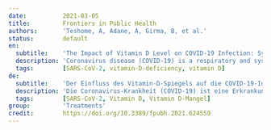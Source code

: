 ```yaml
---
date:          2021-03-05
title:         Frontiers in Public Health
authors:       'Teshome, A, Adane, A, Girma, B, et al.'
status:        default
en:
  subtitle:    'The Impact of Vitamin D Level on COVID-19 Infection: Systematic Review and Meta-Analysis'
  description: 'Coronavirus disease (COVID-19) is a respiratory and systemic disorder caused by Severe Acute Respiratory Syndrome Coronavirus 2 (SARS-CoV-2) or novel Coronavirus (nCoV). To date, there is no proven curative treatment for this virus; as a result, prevention remains to be the best strategy to combat coronavirus infection (COVID-19). Vitamin D deficiency (VDD) has been proposed to play a role in coronavirus infection (COVID-19). However, there is no conclusive evidence on its impact on COVID-19 infection. Therefore, the present review aimed to summarize the available evidence regarding the association between Vitamin D levels and the risk of COVID-19 infection. A systematic literature search of databases (PUBMED/MEDLINE, Cochrane/Wiley library, Scopus, and SciELO) were conducted from May 15, 2020, to December 20, 2020. Studies that assessed the effect of vitamin D level on COVID-19/SARS-2 infection were considered for the review. The qualities of the included studies were evaluated using the JBI tools. Meta-analysis with a random-effects model was conducted and odds ratio with their 95%CI were reported. This systematic review and meta-analysis are reported according to the preferred reporting items for systematic review and meta-analysis (PRISMA) guideline. The electronic and supplementary searches for this review yielded 318 records from which, only 14 of them met the inclusion criteria. The qualitative synthesis indicated that vitamin D deficient individuals were at higher risk of COVID-19 infection as compared to vitamin D sufficient patients. The pooled analysis showed that individuals with Vitamin-D deficiency were 80% more likely to acquire COVID-19 infection as compared to those who have sufficient Vitamin D levels. Begg’s test also revealed that there was no significant publication bias between the studies. The subgroup analysis revealed that the risk of acquiring COVID-19 infection was relatively higher in the case-control study design. In conclusion, low serum 25 (OH) Vitamin-D level was significantly associated with a higher risk of COVID-19 infection. The limited currently available data suggest that sufficient Vitamin D level in serum is associated with a significantly decreased risk of COVID-19 infection.'
  tags:        [SARS-CoV-2, vitamin-D-deficiency, vitamin D]
de:
  subtitle:    'Der Einfluss des Vitamin-D-Spiegels auf die COVID-19-Infektion: Systematische Überprüfung und Meta-Analyse'
  description: 'Die Coronavirus-Krankheit (COVID-19) ist eine Erkrankung der Atemwege und des -systems, die durch das Schwere Akute Respiratorische Syndrom Coronavirus 2 (SARS-CoV-2) oder neuartige Coronaviren (nCoV) verursacht wird. Bis heute gibt es keine nachweislich heilende Behandlung für dieses Virus, so dass die Prävention nach wie vor die beste Strategie zur Bekämpfung der Coronavirus-Infektion (COVID-19) ist. Es wird angenommen, dass Vitamin-D-Mangel eine Rolle bei der Infektion mit dem Coronavirus (COVID-19) spielt, jedoch gibt es keine schlüssigen Beweise für seine Auswirkungen auf die COVID-19-Infektion. Ziel der vorliegenden Übersichtsarbeit war daher, die verfügbaren Erkenntnisse über den Zusammenhang zwischen dem Vitamin-D-Spiegel und dem Risiko einer COVID-19-Infektion zusammenzufassen. Eine systematische Literaturrecherche in Datenbanken (PUBMED/MEDLINE, Cochrane/Wiley library, Scopus und SciELO) wurde vom 15. Mai 2020 bis zum 20. Dezember 2020 durchgeführt. Studien, die die Wirkung des Vitamin-D-Spiegels auf die COVID-19/SARS-2-Infektion untersuchten, wurden für die Überprüfung berücksichtigt. Die Qualität der eingeschlossenen Studien wurde mithilfe der JBI-Tools bewertet. Es wurde eine Meta-Analyse mit einem Modell mit zufälligen Effekten durchgeführt, und es wurden Odds Ratio mit 95%CI berichtet. Diese systematische Übersichtsarbeit und die Meta-Analyse wurden gemäß der PRISMA-Richtlinie (Preferred Reporting Items for Systematic Review and Meta-Analysis) durchgeführt. Die elektronischen und ergänzenden Recherchen für diese Überprüfung ergaben 318 Datensätze, von denen nur 14 die Einschlusskriterien erfüllten. Die qualitative Synthese deutete darauf hin, dass Personen mit Vitamin-D-Mangel ein höheres Risiko für eine COVID-19-Infektion hatten als Patienten mit ausreichender Vitamin-D-Versorgung. Die gepoolte Analyse ergab, dass bei Personen mit Vitamin-D-Mangel die Wahrscheinlichkeit einer COVID-19-Infektion um 80 % höher war als bei Personen mit ausreichendem Vitamin-D-Spiegel. Der Begg-Test ergab außerdem, dass zwischen den Studien keine signifikante Publikationsverzerrung bestand. Die Subgruppenanalyse ergab, dass das Risiko, eine COVID-19-Infektion zu erwerben, im Fall-Kontroll-Studiendesign relativ höher war. Zusammenfassend lässt sich sagen, dass ein niedriger Serum-25(OH)-Vitamin-D-Spiegel signifikant mit einem höheren Risiko für eine COVID-19-Infektion verbunden war. Die begrenzten derzeit verfügbaren Daten deuten darauf hin, dass ein ausreichender Vitamin-D-Spiegel im Serum mit einem deutlich verringerten Risiko einer COVID-19-Infektion verbunden ist.' 
  tags:        [SARS-CoV-2, Vitamin D, Vitamin D-Mangel]
group:         'Treatments'
credit:        https://doi.org/10.3389/fpubh.2021.624559
---
```


